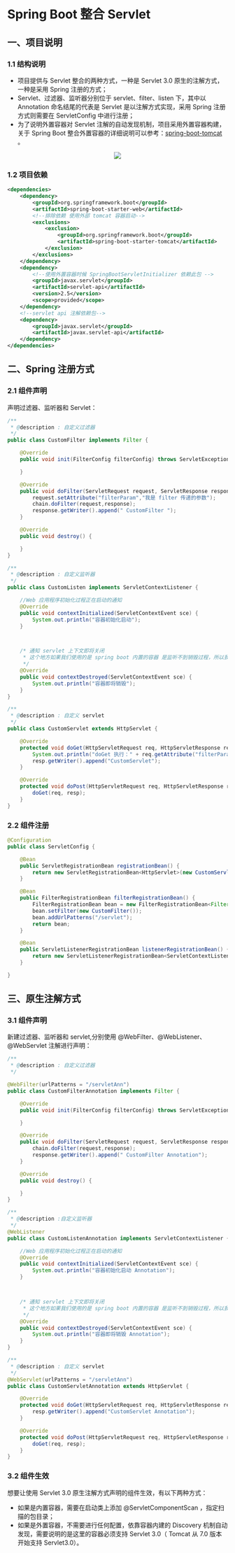 # Spring Boot 整合 Servlet 


## 一、项目说明

### 1.1 结构说明

- 项目提供与 Servlet 整合的两种方式，一种是 Servlet 3.0 原生的注解方式，一种是采用 Spring 注册的方式；
- Servlet、过滤器、监听器分别位于 servlet、filter、listen 下，其中以 Annotation 命名结尾的代表是 Servlet 是以注解方式实现，采用 Spring 注册方式则需要在 ServletConfig 中进行注册；
- 为了说明外置容器对 Servlet 注解的自动发现机制，项目采用外置容器构建，关于 Spring Boot 整合外置容器的详细说明可以参考：[spring-boot-tomcat](https://github.com/heibaiying/spring-samples-for-all/tree/master/spring-boot/spring-boot-tomcat) 。

<div align="center"> <img src="https://gitee.com/heibaiying/spring-samples-for-all/raw/master/pictures/spring-boot-servlet.png"/> </div>

### 1.2 项目依赖

```xml
<dependencies>
    <dependency>
        <groupId>org.springframework.boot</groupId>
        <artifactId>spring-boot-starter-web</artifactId>
        <!--排除依赖 使用外部 tomcat 容器启动-->
        <exclusions>
            <exclusion>
                <groupId>org.springframework.boot</groupId>
                <artifactId>spring-boot-starter-tomcat</artifactId>
            </exclusion>
        </exclusions>
    </dependency>
    <dependency>
        <!--使用外置容器时候 SpringBootServletInitializer 依赖此包 -->
        <groupId>javax.servlet</groupId>
        <artifactId>servlet-api</artifactId>
        <version>2.5</version>
        <scope>provided</scope>
    </dependency>
    <!--servlet api 注解依赖包-->
    <dependency>
        <groupId>javax.servlet</groupId>
        <artifactId>javax.servlet-api</artifactId>
    </dependency>
</dependencies>
```

## 二、Spring 注册方式

### 2.1 组件声明

声明过滤器、监听器和 Servlet：

```java
/**
 * @description : 自定义过滤器
 */
public class CustomFilter implements Filter {

    @Override
    public void init(FilterConfig filterConfig) throws ServletException {

    }

    @Override
    public void doFilter(ServletRequest request, ServletResponse response, FilterChain chain) throws IOException, ServletException {
        request.setAttribute("filterParam","我是 filter 传递的参数");
        chain.doFilter(request,response);
        response.getWriter().append(" CustomFilter ");
    }

    @Override
    public void destroy() {

    }
}
```

```java
/**
 * @description : 自定义监听器
 */
public class CustomListen implements ServletContextListener {

    //Web 应用程序初始化过程正在启动的通知
    @Override
    public void contextInitialized(ServletContextEvent sce) {
        System.out.println("容器初始化启动");
    }



    /* 通知 servlet 上下文即将关闭
     * 这个地方如果我们使用的是 spring boot 内置的容器 是监听不到销毁过程，所以我们使用了外置 tomcat 容器
     */
    @Override
    public void contextDestroyed(ServletContextEvent sce) {
        System.out.println("容器即将销毁");
    }
}
```

```java
/**
 * @description : 自定义 servlet
 */
public class CustomServlet extends HttpServlet {

    @Override
    protected void doGet(HttpServletRequest req, HttpServletResponse resp) throws ServletException, IOException {
        System.out.println("doGet 执行：" + req.getAttribute("filterParam"));
        resp.getWriter().append("CustomServlet");
    }

    @Override
    protected void doPost(HttpServletRequest req, HttpServletResponse resp) throws ServletException, IOException {
        doGet(req, resp);
    }
}
```

### 2.2 组件注册

```java
@Configuration
public class ServletConfig {

    @Bean
    public ServletRegistrationBean registrationBean() {
        return new ServletRegistrationBean<HttpServlet>(new CustomServlet(), "/servlet");
    }

    @Bean
    public FilterRegistrationBean filterRegistrationBean() {
        FilterRegistrationBean bean = new FilterRegistrationBean<Filter>();
        bean.setFilter(new CustomFilter());
        bean.addUrlPatterns("/servlet");
        return bean;
    }

    @Bean
    public ServletListenerRegistrationBean listenerRegistrationBean() {
        return new ServletListenerRegistrationBean<ServletContextListener>(new CustomListen());
    }

}
```

## 三、原生注解方式

### 3.1 组件声明

新建过滤器、监听器和 servlet,分别使用 @WebFilter、@WebListener、@WebServlet 注解进行声明：

```java
/**
 * @description : 自定义过滤器
 */

@WebFilter(urlPatterns = "/servletAnn")
public class CustomFilterAnnotation implements Filter {

    @Override
    public void init(FilterConfig filterConfig) throws ServletException {

    }

    @Override
    public void doFilter(ServletRequest request, ServletResponse response, FilterChain chain) throws IOException, ServletException {
        chain.doFilter(request,response);
        response.getWriter().append(" CustomFilter Annotation");
    }

    @Override
    public void destroy() {

    }
}
```

```java
/**
 * @description :自定义监听器
 */
@WebListener
public class CustomListenAnnotation implements ServletContextListener {

    //Web 应用程序初始化过程正在启动的通知
    @Override
    public void contextInitialized(ServletContextEvent sce) {
        System.out.println("容器初始化启动 Annotation");
    }



    /* 通知 servlet 上下文即将关闭
     * 这个地方如果我们使用的是 spring boot 内置的容器 是监听不到销毁过程，所以我们使用了外置 tomcat 容器
     */
    @Override
    public void contextDestroyed(ServletContextEvent sce) {
        System.out.println("容器即将销毁 Annotation");
    }
}
```

```java
/**
 * @description : 自定义 servlet
 */
@WebServlet(urlPatterns = "/servletAnn")
public class CustomServletAnnotation extends HttpServlet {

    @Override
    protected void doGet(HttpServletRequest req, HttpServletResponse resp) throws ServletException, IOException {
        resp.getWriter().append("CustomServlet Annotation");
    }

    @Override
    protected void doPost(HttpServletRequest req, HttpServletResponse resp) throws ServletException, IOException {
        doGet(req, resp);
    }
}
```

### 3.2 组件生效

想要让使用 Servlet 3.0 原生注解方式声明的组件生效，有以下两种方式：

- 如果是内置容器，需要在启动类上添加 @ServletComponentScan ，指定扫描的包目录；
- 如果是外置容器，不需要进行任何配置，依靠容器内建的 Discovery 机制自动发现，需要说明的是这里的容器必须支持 Servlet 3.0（ Tomcat 从 7.0 版本开始支持 Servlet3.0）。
